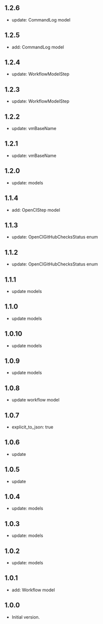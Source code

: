 ## 1.2.6

- update: CommandLog model

## 1.2.5

- add: CommandLog model

## 1.2.4

- update: WorkflowModelStep

## 1.2.3

- update: WorkflowModelStep

## 1.2.2

- update: vmBaseName

## 1.2.1

- update: vmBaseName

## 1.2.0

- update: models

## 1.1.4

- add: OpenCIStep model

## 1.1.3

- update: OpenCIGitHubChecksStatus enum

## 1.1.2

- update: OpenCIGitHubChecksStatus enum

## 1.1.1

- update models

## 1.1.0

- update models

## 1.0.10

- update models

## 1.0.9

- update models

## 1.0.8

- update workflow model

## 1.0.7

- explicit_to_json: true

## 1.0.6

- update

## 1.0.5

- update

## 1.0.4

- update: models

## 1.0.3

- update: models

## 1.0.2

- update: models

## 1.0.1

- add: Workflow model

## 1.0.0

- Initial version.
